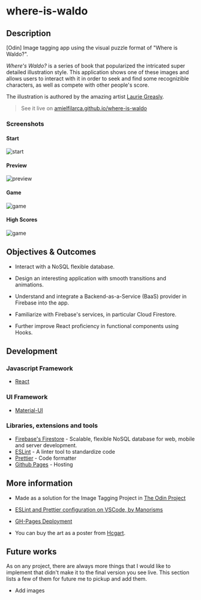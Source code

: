 
# where-is-waldo

## Description

[Odin] Image tagging app using the visual puzzle format of "Where is Waldo?".

_Where's Waldo?_ is a series of book that popularized the intricated super detailed illustration style. This application shows one of these images and allows users to interact with it in order to seek and find some recognizible characters, as well as compete with other people's score.

The illustration is authored by the amazing artist [Laurie Greasly](https://twitter.com/lauriegreasley).

> See it live on [amielfilarca.github.io/where-is-waldo](https://amielfilarca.github.io/where-is-waldo/)

### Screenshots

#### Start

![start](https://user-images.githubusercontent.com/46077668/95008169-f8b62d00-0649-11eb-82d6-94a3ff72f730.png)

#### Preview

![preview](https://user-images.githubusercontent.com/46077668/95008177-1c797300-064a-11eb-8ff5-755f6f967c68.png)

#### Game

![game](https://user-images.githubusercontent.com/46077668/95008180-200cfa00-064a-11eb-8ee3-7bce5d7daeef.png)

#### High Scores

![game](https://user-images.githubusercontent.com/46077668/95008186-24d1ae00-064a-11eb-964e-a5b8f732749b.png)

## Objectives & Outcomes

- Interact with a NoSQL flexible database.

- Design an interesting application with smooth transitions and animations.

- Understand and integrate a Backend-as-a-Service (BaaS) provider in Firebase into the app.

- Familiarize with Firebase's services, in particular Cloud Firestore.

- Further improve React proficiency in functional components using Hooks.

## Development

### Javascript Framework

- [React](https://github.com/facebook/create-react-app)

### UI Framework

- [Material-UI](https://material-ui.com/)

### Libraries, extensions and tools

- [Firebase's Firestore](https://firebase.google.com/docs/firestore) - Scalable, flexible NoSQL database for web, mobile and server development.
- [ESLint](https://eslint.org/) - A linter tool to standardize code
- [Prettier](https://prettier.io/) - Code formatter
- [Github Pages](https://pages.github.com/) - Hosting

## More information

- Made as a solution for the Image Tagging Project in [The Odin Project](https://www.theodinproject.com/courses/javascript/lessons/where-s-waldo-a-photo-tagging-app-javascript)

- [ESLint and Prettier configuration on VSCode, by Manorisms](https://www.youtube.com/watch?v=bfyI9yl3qfE)

- [GH-Pages Deployment](https://dev.to/yuribenjamin/how-to-deploy-react-app-in-github-pages-2a1f)

- You can buy the art as a poster from [Hcgart](https://hcgart.com/products/the-raid-3-scourge-of-the-machines-screen-print-by-laurie-greasley).

## Future works

As on any project, there are always more things that I would like to implement that didn't make it to the final version you see live. This section lists a few of them for future me to pickup and add them.

- Add images
